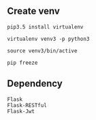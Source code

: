 ## Create venv

    pip3.5 install virtualenv

    virtualenv venv3 -p python3
    
    source venv3/bin/active
    
    pip freeze
    
## Dependency
    Flask
    Flask-RESTful
    Flask-Jwt